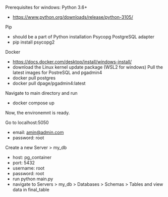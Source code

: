 Prerequisites for windows:
Python 3.6+
 - https://www.python.org/downloads/release/python-3105/
 
Pip
 - should be a part of Python installation
Psycopg PostgreSQL adapter
- pip install psycopg2


Docker 
- https://docs.docker.com/desktop/install/windows-install/
- download the Linux kernel update package (WSL2 for windows)
Pull the latest images for PostreSQL and pgadmin4
 - docker pull postgres
 - docker pull dpage/pgadmin4:latest

Navigate to main directory and run 
 - docker compose up 

Now, the environemnt is ready.

Go to localhost:5050
 - email: amin@admin.com
 - password: root

Create a new Server > my_db
 - host: pg_container 
 - port: 5432
 - username: root
 - password: root
 - run python main.py
 - navigate to Servers > my_db > Databases > Schemas > Tables and view data in final_table
